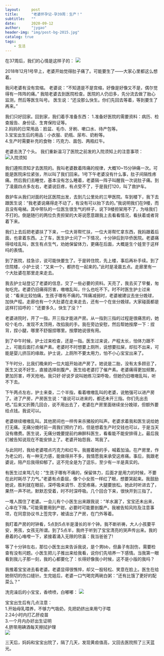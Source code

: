 ```yaml
---
layout:     post
title:      "老婆怀孕记-孕39周：生产！"
subtitle:   ""
date:       2020-09-12
author:     "jygao"
header-img: "img/post-bg-2015.jpg"
catalog: true
tags:
    - 生活
---
```

在37周后，我们的心情是这样子的：
<img src="https://i.loli.net/2020/09/12/cekWa3QRJEi8jrB.jpg"  />

2018年12月1号早上，老婆开始觉得肚子痛了。可能要生了——大家心里都这么想着。

我问老婆有没有宫缩。
老婆说：“不知道是不是宫缩，好像是好像又不是，偶尔觉得有一阵阵的痛。”
我陪老婆去到医院检查。医院的人仍旧多，先分流去做了胎心监测，然后等医生叫号。
医生说：“还没那么快生。你们先回去等着，等到要生了再来。”

我们只好回家。回到家，我们着手准备东西：
1.准备好医院的需要资料：病历、检查报告、身份证、生育保险证等。   
2.妈妈的日常用品：脸盆、毛巾、牙刷、嗽口水、待产包等。   
3.宝宝出生后的用品：小衣服、奶瓶、尿布、奶粉等。   
4.生产时需要补充的食物：巧克力、面包、两瓶红牛。   

老婆去洗了个头。
我们重新温习了医院之前发的入院须知上的注意事项：   
![入院须知](https://i.loli.net/2020/09/12/Y3K9ZGd8rg5kjhI.png)

我们遵照须知才去医院的。我叫老婆数着阵痛的规律，大概10~15分钟痛一次。可能是医院床位紧张，所以叫了我们回来。1号下午老婆没有什么事，肚子间隔性疼痛。然后我们去睡觉，基本没有怎么睡着，老婆隔一阵子叫醒我一次说肚子痛。到了凌晨四点多左右，老婆说巨疼，有点受不了，于是我打120，叫了救护车。

救护车从我们对面的社区医院出发，去到几公里处的三甲医院。车到楼下，我下去跟医生说：“我老婆说痛得走不动了，有没有可以抬下去的。”我说明我们在9楼，而且没有电梯。其中带队的一位医生很生气的样子，说下9楼担架用不了，为啥我们不打的。倒是随行的两位负责担架的大哥说愿意跟我上去看看情况，看扶着或者背着下来。

我们上去后把老婆扶了下来，一位大哥帮忙扶，一位大哥帮忙拿东西，我妈跟着后面，也拿着东西。上了车，医生护士问了一下情况，十分钟后到华侨医院。老婆痛得哇哇乱叫，医生有点生气，劝她保留体力，更痛在后面，大概是生个娃至于这样吗的表情。

到了医院，挂急诊，说可能快要生了。于是转住院，先上楼，事后再补手续。到了住院楼，小护士说：“又来一个，都挤在一起来的。”此时是凌晨五点。走廊里有一个大肚婆在那里走来走去。

我去护士站登记了老婆的信息，交了一些必要的资料。天亮了，我去买了早餐，匆匆吃完。老婆仍旧痛得厉害，嗷嗷乱叫，什么也吃不下。时不时医生护士过来说：“看来比较怕痛，生孩子哪有不痛的。”阵痛减弱时，老婆被建议去坐分娩球，加快产程。走廊也有一个大肚婆在走来走去，还有一个在坐分娩球。大家碰面都是这样打招呼的："还要多久，快生了没？"

老婆进院时，开了一指，开三指才能进产房。从一指到三指的过程是很痛苦的，她咬个毛巾，发现不太顶用，改掐我的手。我在旁边安慰，然后帮她按摩一下：捏背，捏小腿，哪里不舒服捏哪里。按摩她说很有用。

到了中午时候，护士过来检查，还是一指。医生过来说，产程太长，怕体力跟不上，可能后面打点催产素。老婆时不时想要上厕所，说想要拉屎，却拉不出来，可能是婴儿挤压的缘故。护士说，上厕所不要太用力，怕不小心宝宝出来了。

下午时分，比我们晚来的一位大姐开始进产房了。她说是二胎，没有太多顾忌了，医生又说不好生，直接选择剖腹产。医生给老婆打了催产素。老婆痛得更加频繁，更加厉害，呼天抢地。我只好·好说歹说叫她练习深呼吸，但她仍旧嗷嗷乱叫，听不下去。

下午两点左右，护士来查，二个半指，看着嗷嗷乱叫的老婆，说勉强可以进产房了。进了产房，产房医生说：“谁说可以进来的，都还未开三指。你们先出去吧。”后来又折腾几回合，说不用出去了，老婆在产房里面继续坐分娩球，但额外要给点钱。我说可以。

老婆继续嗷嗷乱叫。其他房间也一样传来杀猪般的叫声。老婆求着我和医生说给她打无痛。无痛分娩时前一周我们预约了的，但是想着生产时交钱也可以，于是当天没有缴费。医生说，无痛分娩要提前约麻醉科医生，看看能不能安排得上。最后我们被告知说现在不能安排上了。老婆开始怨我、骂我了。

与此同时，我给老婆喂点巧克力和红牛。我握着她的手，喊着加油。在产房里，作为老公的，有一种无力感，能做得并不多，我情愿我来承受这疼痛。事后，我跟老婆说，陪产后我得抑郁了。这不完全是为了逗乐，至少有一半是真实的。

有医生过来骂几句：“生孩子哪有不痛的，保留体力，后面才是用力的时候，不要在此时耗尽了力气。”老婆有点委屈，像个小女孩一样红了眼，想要哭起来。我鼓励她说，胜利就在眼前，深呼吸来调节、忍受疼痛，大腿要放松。她此时听进去了，果然一声不吭，默默忍受着，时不时深呼吸。几个回合下来，很快开到三指了。

一堆人围住了老婆。一会儿有个小医生出来跟我说：“羊水漏了，宝宝还未出来，心率在下降。”可能需要用到产钳，必要时可能要剖腹产。我被告知风险及注意事项，在同意协议书上签完字，被请出了产房，在门外等着。

我盯着产房的时钟看，5点到5点半是漫长的半个钟。我不断祈祷，大人小孩要平安，男孩，女孩无所谓。到了5点半，我终于听到了宝宝清亮的哭声传出来。我的悬着的心咯噔一下，紧接着涌入无限的欣喜：我当爸爸了!

等了十分钟左右，那位小医生出来告诉我说，是个男bb，但鼻子有刮伤，需要检查有没有问题。小医生把儿子推出来给我看，说你们先培养一下感情。当我第一眼看到我儿子那一刻，我的心都要化了：长得好像我小时候，这不是小版的我吗？

我推着宝宝进去看老婆。老婆显得很憔悴，却又一股轻松、笑意在脸上。医生在给她侧切的伤口缝针。生完娃后，老婆一口气喝完两碗白粥：“还有比饿了更好的配菜么？”

洗完澡后的小宝宝，香喷喷，白嘟嘟：
![](https://i.loli.net/2020/09/13/tVechT4YF9UzD6y.jpg)

宝宝出生后有几点注意：    
1.开始母乳喂养，不够力气吸奶，先把奶挤出来用勺子喂  
2.24小时内打乙肝疫苗   
3.一个月内办好出生证明    
4.脐带用碘酒每天擦拭护理    
![](https://i.loli.net/2020/09/13/ZkcUftpgDIQHBJX.png)

三天后，妈妈和宝宝出院了，隔了几天，发现黄疸值高，又回去医院照了三天蓝光。